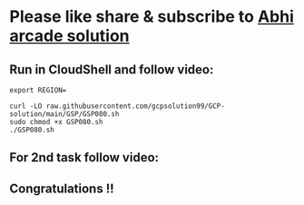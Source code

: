# Please like share & subscribe to [Abhi arcade solution](http://www.youtube.com/@Abhi_Arcade_Solution)

## Run in CloudShell and follow video:

```
export REGION=
```

```
curl -LO raw.githubusercontent.com/gcpsolution99/GCP-solution/main/GSP/GSP080.sh
sudo chmod +x GSP080.sh
./GSP080.sh
```

## For 2nd task follow video:

## Congratulations !!
